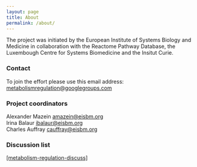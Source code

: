 ```yaml
---
layout: page
title: About
permalink: /about/
---
```


The project was initiated by the European Institute of Systems Biology and Medicine in collaboration with the Reactome Pathway Database, the Luxembough Centre for Systems Biomedicine and the Insitut Curie.

### Contact

To join the effort please use this email address:<br />
[metabolismregulation@googlegroups.com](mailto:metabolismregulation@googlegroups.com)

### Project coordinators

Alexander Mazein [amazein@eisbm.org](mailto:amazein@eisbm.org)<br />
Irina Balaur [ibalaur@eisbm.org](mailto:ibalaur@eisbm.org)<br />
Charles Auffray [cauffray@eisbm.org](mailto:cauffray@eisbm.org)

### Discussion list

[[metabolism-regulation-discuss]](https://groups.google.com/forum/#!forum/metabolism-regulation-discuss)
